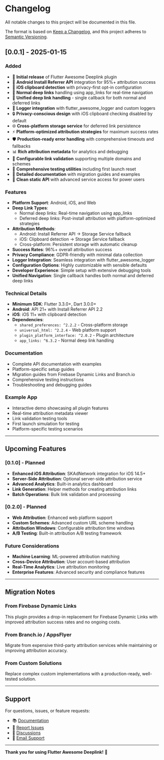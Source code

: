 # Changelog

All notable changes to this project will be documented in this file.

The format is based on [Keep a Changelog](https://keepachangelog.com/en/1.0.0/),
and this project adheres to [Semantic Versioning](https://semver.org/spec/v2.0.0.html).

## [0.0.1] - 2025-01-15

### Added
- 🚀 **Initial release** of Flutter Awesome Deeplink plugin
- 🤖 **Android Install Referrer API** integration for 95%+ attribution success
- 🍎 **iOS clipboard detection** with privacy-first opt-in configuration
- 🔗 **Normal deep links** handling using app_links for real-time navigation
- 🔄 **Unified deep link handling** - single callback for both normal and deferred links
- 📝 **Logger integration** with flutter_awesome_logger and custom loggers
- 🔒 **Privacy-conscious design** with iOS clipboard checking disabled by default
- 🌐 **Cross-platform storage service** for deferred link persistence
- ⚡ **Platform-optimized attribution strategies** for maximum success rates
- 🛡️ **Production-ready error handling** with comprehensive timeouts and fallbacks
- 📊 **Rich attribution metadata** for analytics and debugging
- 🎯 **Configurable link validation** supporting multiple domains and schemes
- 🧪 **Comprehensive testing utilities** including first launch reset
- 📖 **Detailed documentation** with migration guides and examples
- 🔧 **Clean static API** with advanced service access for power users

### Features
- **Platform Support**: Android, iOS, and Web
- **Deep Link Types**: 
  - Normal deep links: Real-time navigation using app_links
  - Deferred deep links: Post-install attribution with platform-optimized strategies
- **Attribution Methods**: 
  - Android: Install Referrer API → Storage Service fallback
  - iOS: Clipboard detection → Storage Service fallback
  - Cross-platform: Persistent storage with automatic cleanup
- **Success Rates**: 96%+ overall attribution success
- **Privacy Compliance**: GDPR-friendly with minimal data collection
- **Logger Integration**: Seamless integration with flutter_awesome_logger
- **Configuration Options**: Highly customizable with sensible defaults
- **Developer Experience**: Simple setup with extensive debugging tools
- **Unified Navigation**: Single callback handles both normal and deferred deep links

### Technical Details
- **Minimum SDK**: Flutter 3.3.0+, Dart 3.0.0+
- **Android**: API 21+ with Install Referrer API 2.2
- **iOS**: iOS 11+ with clipboard detection
- **Dependencies**: 
  - `shared_preferences: ^2.2.2` - Cross-platform storage
  - `universal_html: ^2.2.4` - Web platform support
  - `plugin_platform_interface: ^2.0.2` - Plugin architecture
  - `app_links: ^6.3.2` - Normal deep link handling

### Documentation
- Complete API documentation with examples
- Platform-specific setup guides
- Migration guides from Firebase Dynamic Links and Branch.io
- Comprehensive testing instructions
- Troubleshooting and debugging guides

### Example App
- Interactive demo showcasing all plugin features
- Real-time attribution metadata viewer
- Link validation testing tools
- First launch simulation for testing
- Platform-specific testing scenarios

---

## Upcoming Features

### [0.1.0] - Planned
- **Enhanced iOS Attribution**: SKAdNetwork integration for iOS 14.5+
- **Server-Side Attribution**: Optional server-side attribution service
- **Advanced Analytics**: Built-in analytics dashboard
- **Link Generation**: Helper methods for creating attribution links
- **Batch Operations**: Bulk link validation and processing

### [0.2.0] - Planned
- **Web Attribution**: Enhanced web platform support
- **Custom Schemes**: Advanced custom URL scheme handling
- **Attribution Windows**: Configurable attribution time windows
- **A/B Testing**: Built-in attribution A/B testing framework

### Future Considerations
- **Machine Learning**: ML-powered attribution matching
- **Cross-Device Attribution**: User account-based attribution
- **Real-Time Analytics**: Live attribution monitoring
- **Enterprise Features**: Advanced security and compliance features

---

## Migration Notes

### From Firebase Dynamic Links
This plugin provides a drop-in replacement for Firebase Dynamic Links with improved attribution success rates and no ongoing costs.

### From Branch.io / AppsFlyer
Migrate from expensive third-party attribution services while maintaining or improving attribution accuracy.

### From Custom Solutions
Replace complex custom implementations with a production-ready, well-tested solution.

---

## Support

For questions, issues, or feature requests:
- 📚 [Documentation](https://pub.dev/packages/flutter_awesome_deeplink)
- 🐛 [Report Issues](https://github.com/codeastartup01dev/flutter_awesome_deeplink/issues)
- 💬 [Discussions](https://github.com/codeastartup01dev/flutter_awesome_deeplink/discussions)
- 📧 [Email Support](mailto:support@codeastartup01dev.com)

---

**Thank you for using Flutter Awesome Deeplink!** 🚀